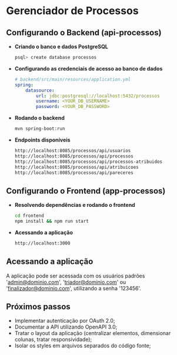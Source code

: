# Gerenciador de Processos

## Configurando o Backend (api-processos)

+ **Criando o banco e dados PostgreSQL**

	```bash
	psql> create database processos
	```

+ **Configurando as credenciais de acesso ao banco de dados**

	```yml
	# backend/src/main/resources/application.yml
	spring:
	    datasource:
	        url: jdbc:postgresql://localhost:5432/processos
	        username: <YOUR_DB_USERNAME>
	        password: <YOUR_DB_PASSWORD>
	```

+ **Rodando o backend**

	```bash
	mvn spring-boot:run
	```

+ **Endpoints disponíveis**

	```bash
	http://localhost:8085/processos/api/usuarios
	http://localhost:8085/processos/api/processos
	http://localhost:8085/processos/api/processos-atribuidos
	http://localhost:8085/processos/api/atribuicoes
	http://localhost:8085/processos/api/pareceres
	```

## Configurando o Frontend (app-processos)

+ **Resolvendo dependências e rodando o frontend**

	```bash
	cd frontend
	npm install && npm run start
	```

+ **Acessando a aplicação**

	```bash
	http://localhost:3000
	```

## Acessando a aplicação

A aplicação pode ser acessada com os usuários padrões 'admin@dominio.com', 'triador@dominio.com' ou 'finalizador@dominio.com', utilizando a senha '123456'.

## Próximos passos

* Implementar autenticação por OAuth 2.0;
* Documentar a API utilizando OpenAPI 3.0;
* Tratar o layout da aplicação (centralizar elementos, dimensionar colunas, tratar responsividade);
* Isolar os styles em arquivos separados do código fonte;